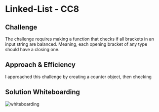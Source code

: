 # Linked-List - CC8


## Challenge

The challenge requires making a function that checks if all brackets in an input string are balanced. Meaning, each opening bracket of any type should have a closing one.

## Approach & Efficiency

I approached this challenge by creating a counter object, then checking
## Solution Whiteboarding

![whiteboarding](.PNG)